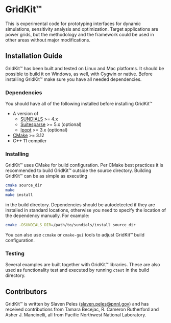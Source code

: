# GridKit™

This is experimental code for prototyping interfaces for dynamic 
simulations, sensitivity analysis and optimization. Target applications 
are power grids, but the methodology and the framework could be used 
in other areas without major modifications. 

## Installation Guide

GridKit™ has been built and tested on Linux and Mac platforms. It should
be possible to build it on Windows, as well, with Cygwin or native.
Before installing GridKit™ make sure you have all needed dependencies.

### Dependencies
You should have all of the following installed before installing GridKit™
- A version of
	- [SUNDIALS](https://github.com/LLNL/sundials) >= 4.x
	- [Suitesparse](https://github.com/DrTimothyAldenDavis/SuiteSparse) >= 5.x (optional)
	- [Ipopt](https://github.com/coin-or/Ipopt) >= 3.x (optional)
- [CMake](https://cmake.org/) >= 3.12
- C++ 11 compiler

### Installing

GridKit™ uses CMake for build configuration. Per CMake best practices it is recommended 
to build GridKit™ outside the source directory. Building GridKit™ can be as simple as executing
```bash
cmake source_dir
make
make install
```
in the build directory. Dependencies should be autodetected if they are installed in 
standard locations, otherwise you need to specify the location of the dependency 
manually. For example:
```bash
cmake -DSUNDIALS_DIR=/path/to/sundials/install source_dir
```
You can also use `ccmake` or `cmake-gui` tools to adjust GridKit™ build configuration.

### Testing

Several examples are built together with GridKit™ libraries. These are also used
as functionality test and executed by running `ctest` in the build directory.

## Contributors

GridKit™ is written by Slaven Peles (slaven.peles@pnnl.gov) and has received contributions
from Tamara Becejac, R. Cameron Rutherford and Asher J. Mancinelli, all from Pacific Northwest National Laboratory.
